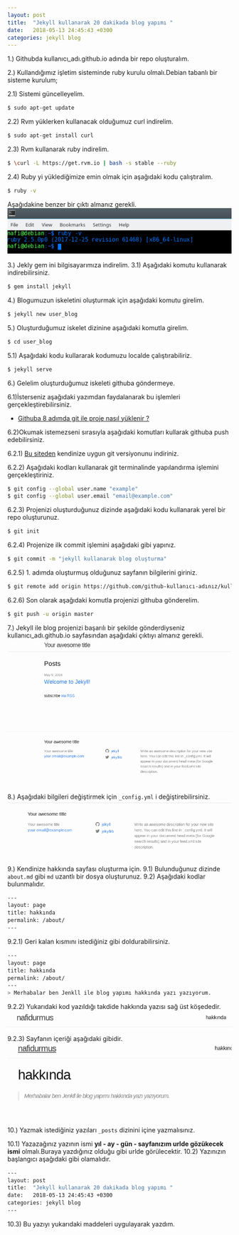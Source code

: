 ```yaml
---
layout: post
title:  "Jekyll kullanarak 20 dakikada blog yapımı "
date:   2018-05-13 24:45:43 +0300
categories: jekyll blog
---
```



1.) Githubda kullanıcı_adı.github.io adında bir repo oluşturalım.

2.) Kullandığımız işletim sisteminde ruby kurulu olmalı.Debian tabanlı bir sisteme kurulum;

2.1) Sistemi güncelleyelim.
```bash
$ sudo apt-get update
```
2.2) Rvm yüklerken kullanacak olduğumuz curl indirelim.
```bash
$ sudo apt-get install curl
```
2.3) Rvm kullanarak ruby indirelim.
```bash
$ \curl -L https://get.rvm.io | bash -s stable --ruby
```
2.4) Ruby yi yüklediğimize emin olmak için aşağıdaki kodu çalıştıralım.
```bash
$ ruby -v
```
Aşağıdakine benzer bir çıktı almanız gerekli.
![picture](/images/jekyll-blog/ruby-version.png)

3.) Jekly gem ini bilgisayarımıza indirelim.
3.1) Aşağıdaki komutu kullanarak indirebilirsiniz. 
```bash
$ gem install jekyll
```

4.) Blogumuzun iskeletini oluşturmak için aşağıdaki komutu girelim.
```bash
$ jekyll new user_blog
```
5.) Oluşturduğumuz iskelet dizinine aşağıdaki komutla girelim.
```bash
$ cd user_blog
```
5.1) Aşağıdaki kodu kullararak kodumuzu localde çalıştırabiliriz.
```bash
$ jekyll serve
```
6.) Gelelim oluşturduğumuz iskeleti githuba göndermeye.

6.1)İsterseniz aşağıdaki yazımdan faydalanarak bu işlemleri gerçekleştirebilirsiniz.
- [Githuba 8 adımda git ile proje nasıl yüklenir ?](https://medium.com/@nafidurmus/githuba-8-ad%C4%B1m-da-git-ile-proje-nas%C4%B1l-y%C3%BCklenir-5a7f7f8aeaf3)

6.2)Okumak istemezseni sırasıyla aşağıdaki komutları kullarak githuba push edebilirsiniz.

6.2.1) [Bu siteden](https://git-scm.com/download/) kendinize uygun git versiyonunu indiriniz.

6.2.2) Aşağıdaki kodları kullanarak git terminalinde yapılandırma işlemini gerçekleştiriniz.
```bash
$ git config --global user.name "example"
$ git config --global user.email "email@example.com"
```
6.2.3) Projenizi oluşturduğunuz dizinde aşağıdaki kodu kullanarak yerel bir repo oluşturunuz.
```bash
$ git init
```
6.2.4) Projenize ilk commit işlemini aşağıdaki gibi yapınız.
```bash
$ git commit -m "jekyll kullanarak blog oluşturma"
```
6.2.5) 1. adımda oluşturmuş olduğunuz sayfanın bilgilerini giriniz.
```bash
$ git remote add origin https://github.com/github-kullanıcı-adınız/kullanıcı_adı.github.io.git
```
6.2.6) Son olarak aşağıdaki komutla projenizi githuba gönderelim.
```bash
$ git push -u origin master
```
7.) Jekyll ile blog projenizi başarılı bir şekilde gönderdiyseniz kullanıcı_adı.github.io sayfasından aşağıdaki çıktıyı almanız gerekli.
![picture](/images/jekyll-blog/basarili-yukleme.png)

8.) Aşağıdaki bilgileri değiştirmek için  `_config.yml` i değiştirebilirsiniz.
![picture](/images/jekyll-blog/bilgiler.png)

9.) Kendinize hakkında sayfası oluşturma için.
9.1) Bulunduğunuz dizinde `about.md` gibi `md` uzantlı bir dosya oluşturunuz.
9.2) Aşağıdaki kodlar bulunmalıdır.
```bash
---
layout: page
title: hakkında
permalink: /about/
---
```
9.2.1) Geri kalan kısmını istediğiniz gibi doldurabilirsiniz.
```bash
---
layout: page
title: hakkında
permalink: /about/
---
> Merhabalar ben Jenkll ile blog yapımı hakkında yazı yazıyorum.
```
9.2.2) Yukarıdaki kod yazıldığı takdide hakkında yazısı sağ üst köşededir.
![picture](/images/jekyll-blog/hakkinda.png)

9.2.3) Sayfanın içeriği aşağıdaki gibidir.
![picture](/images/jekyll-blog/hakkinda-icerik.png)

10.) Yazmak istediğiniz yazıları `_posts` dizinini içine yazmalısınız.

10.1) Yazazağınız yazının ismi **yıl - ay - gün - sayfanızım urlde gözükecek ismi** olmalı.Buraya yazdığınız olduğu gibi urlde görülecektir.
10.2) Yazınızın başlangıcı aşağıdaki gibi olamalıdır.
```bash
---
layout: post
title:  "Jekyll kullanarak 20 dakikada blog yapımı "
date:   2018-05-13 24:45:43 +0300
categories: jekyll blog
---
```

10.3) Bu yazıyı yukarıdaki maddeleri uygulayarak yazdım.